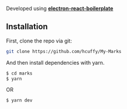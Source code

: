 Developed using [**electron-react-boilerplate**](https://github.com/electron-react-boilerplate/electron-react-boilerplate)

## Installation

First, clone the repo via git:

```bash
git clone https://github.com/hcuffy/My-Marks
```

And then install dependencies with yarn.

```bash
$ cd marks
$ yarn
```
OR

```bash
$ yarn dev
```


